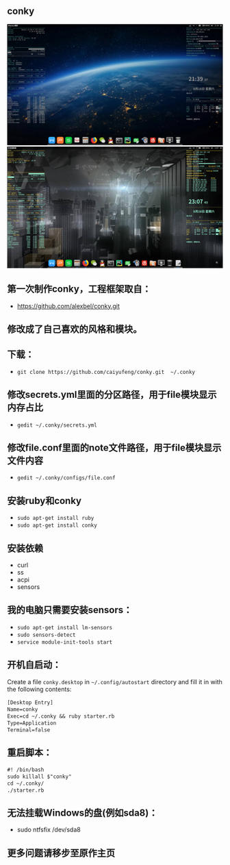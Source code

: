 ## conky
<img src='a.png' width='900px'>
<img src='b.png' width='900px'>

## 第一次制作conky，工程框架取自：  
- https://github.com/alexbel/conky.git
## 修改成了自己喜欢的风格和模块。  

## 下载：  
- `git clone https://github.com/caiyufeng/conky.git  ~/.conky`

## 修改secrets.yml里面的分区路径，用于file模块显示内存占比  
- `gedit ~/.conky/secrets.yml`

## 修改file.conf里面的note文件路径，用于file模块显示文件内容  
- `gedit ~/.conky/configs/file.conf`

## 安装ruby和conky  
- `sudo apt-get install ruby`
- `sudo apt-get install conky`

## 安装依赖  
- curl
- ss
- acpi
- sensors

## 我的电脑只需要安装sensors：  
- `sudo apt-get install lm-sensors`
- `sudo sensors-detect `
- `service module-init-tools start`

## 开机自启动：
Create a file `conky.desktop` in `~/.config/autostart` directory and fill it in with the following contents:  
```
[Desktop Entry]
Name=conky
Exec=cd ~/.conky && ruby starter.rb
Type=Application
Terminal=false
```

## 重启脚本：  
```
#! /bin/bash
sudo killall $"conky"
cd ~/.conky/
./starter.rb
```
## 无法挂载Windows的盘(例如sda8)：  
- sudo ntfsfix /dev/sda8

## 更多问题请移步至原作主页  
